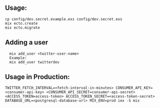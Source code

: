 ## Usage:

```
cp config/dev.secret.example.exs config/dev.secret.exs
mix ecto.create
mix ecto.migrate

```
## Adding a user

```
  mix add_user <twitter-user-name>
  Example:
  mix add_user twitterdev
```

## Usage in Production:

```
TWITTER_FETCH_INTERVAL=<fetch-interval-in-minutes> CONSUMER_API_KEY=<consumer-api-key> <CONSUMER_API_SECRET=consumer-api-secret> <ACCESS_TOKEN=access-token> ACCESS_TOKEN_SECRET=<access-token-secret> DATABASE_URL=<postgresql-database-url> MIX_ENV=prod iex -S mix
```


